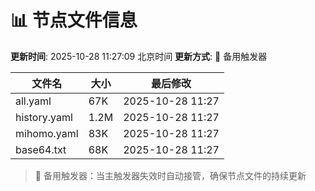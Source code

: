 # 📊 节点文件信息

**更新时间**: 2025-10-28 11:27:09 北京时间
**更新方式**: 🔄 备用触发器

| 文件名 | 大小 | 最后修改 |
|--------|------|----------|
| all.yaml | 67K | 2025-10-28 11:27 |
| history.yaml | 1.2M | 2025-10-28 11:27 |
| mihomo.yaml | 83K | 2025-10-28 11:27 |
| base64.txt | 68K | 2025-10-28 11:27 |

> 🔄 备用触发器：当主触发器失效时自动接管，确保节点文件的持续更新
